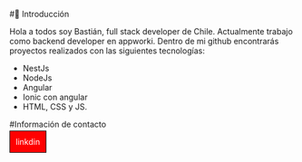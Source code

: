 #👋 Introducción

Hola a todos soy Bastián, full stack developer de Chile. Actualmente trabajo como backend developer en appworki.
Dentro de mi github encontrarás proyectos realizados con las siguientes tecnologías: 

- NestJs
- NodeJs
- Angular
- Ionic con angular
- HTML, CSS y JS.

#Información de contacto

[<a style="width: 25px; border: 1px solid black; background-color: red; color: white; padding: 10px;">linkdin</a>](https://www.linkedin.com/in/bastian-yima-developer/)
<!---
solomon689/solomon689 is a ✨ special ✨ repository because its `README.md` (this file) appears on your GitHub profile.
You can click the Preview link to take a look at your changes.
--->
